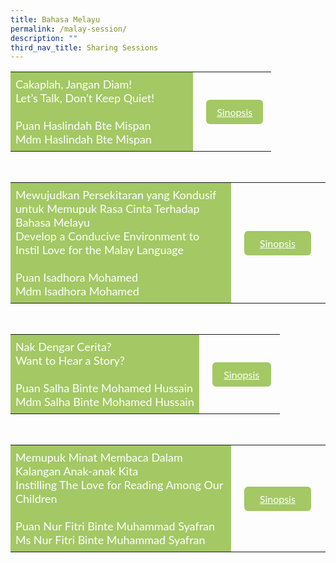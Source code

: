 ```yaml
---
title: Bahasa Melayu
permalink: /malay-session/
description: ""
third_nav_title: Sharing Sessions
---
```

<style>
    .btn1{
    font-size: 16px;
    font-family:Lato,sans-serif;
    background-color: #a3c864;
    padding: 10px 13px;
    margin: -5px 13px;
    border-radius: 6px;
    width: 60%;
    text-align: center;
    display:block;
    }
     .btn1:hover {
background-color: lightgrey;!important;
}
.content a {
margin-bottom:0rem;
text-decoration:none;
}
@media only screen and (max-width: 600px) {
    .btn1 {
      width:74%
    }
}
</style>
<table style="border-collapse: collapse;
  width: 100%;">
  <tbody><tr>
    <td style="border: none; width: 70%;
  text-align: left;padding: 8px;background-color:#a3c864;color:#fff;font-family:Lato,sans-serif;font-size: 18px;">Cakaplah, Jangan Diam!<br>Let’s Talk, Don’t Keep Quiet! <br><br> Puan Haslindah Bte Mispan<br>
			Mdm Haslindah Bte Mispan<br>
     </td>
    <td style="border: none;
  text-align: left;padding: 8px;width: 30%;font-family:Lato,sans-serif;">
 <a href="/sc-ml-mdm-haslindah-bte-mispan/" class="btn1" style="color:#fff;">Sinopsis</a>
</td>
    </tr>
</tbody></table>

<br>
<table style="border-collapse: collapse;
  width: 100%;">
  <tbody><tr>
    <td style="border: none; width: 70%;
  text-align: left;padding: 8px;background-color:#a3c864;color:#fff;font-family:Lato,sans-serif;font-size: 18px;">Mewujudkan Persekitaran yang Kondusif untuk Memupuk Rasa Cinta Terhadap Bahasa Melayu <br>Develop a Conducive Environment to Instil Love for the Malay Language 
			<br><br>Puan Isadhora Mohamed&nbsp;<br>
Mdm Isadhora Mohamed<br>
   </td>
    <td style="border: none;
  text-align: left;padding: 8px;width: 30%;font-family:Lato,sans-serif;">
 <a href="/sc-ml-mdm-isadhora-mohamed/" class="btn1" style="color:#fff;">Sinopsis</a>
</td>
    </tr>
</tbody></table>

<br>
<table style="border-collapse: collapse;
  width: 100%;">
  <tbody><tr>
    <td style="border: none; width: 70%;
  text-align: left;padding: 8px;background-color:#a3c864;color:#fff;font-family:Lato,sans-serif;font-size: 18px;">Nak Dengar Cerita?<br>Want to Hear a Story?<br><br>Puan Salha Binte Mohamed Hussain<br>
Mdm Salha Binte Mohamed Hussain<br>
</td>
    <td style="border: none;
  text-align: left;padding: 8px;width: 30%;font-family:Lato,sans-serif;">
 <a href="/sc-ml-mdm-salha-binte-mohamed-hussain/" class="btn1" style="color:#fff;">Sinopsis</a>
</td>
    </tr>
</tbody></table>

<br>
<table style="border-collapse: collapse;
  width: 100%;">
  <tbody><tr>
    <td style="border: none; width: 70%;
  text-align: left;padding: 8px;background-color:#a3c864;color:#fff;font-family:Lato,sans-serif;font-size: 18px;">Memupuk Minat Membaca Dalam Kalangan Anak-anak Kita<br>Instilling The Love for Reading Among Our Children<br><br>Puan Nur Fitri Binte Muhammad Syafran&nbsp;<br>Ms Nur Fitri Binte Muhammad Syafran<br>
</td>
    <td style="border: none;
  text-align: left;padding: 8px;width: 30%;font-family:Lato,sans-serif;">
 <a href="/sc-ml-nur-fitri-binte-muhammad-syafran/" class="btn1" style="color:#fff;">Sinopsis</a>
</td>
    </tr>
</tbody></table>